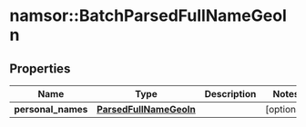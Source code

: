 # namsor::BatchParsedFullNameGeoIn

## Properties
Name | Type | Description | Notes
------------ | ------------- | ------------- | -------------
**personal_names** | [**ParsedFullNameGeoIn**](ParsedFullNameGeoIn.md) |  | [optional] 


